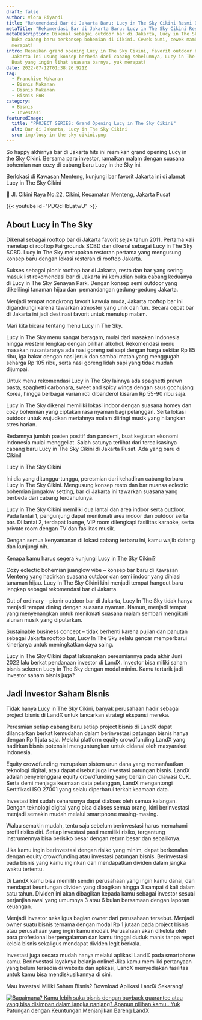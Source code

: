 ```yaml
---
draft: false
author: Vlora Riyandi
title: "Rekomendasi Bar di Jakarta Baru: Lucy in The Sky Cikini Resmi Dibuka"
metaTitle: "Rekomendasi Bar di Jakarta Baru: Lucy in The Sky Cikini Resmi Dibuka"
metaDescription: Dikenal sebagai outdoor bar di Jakarta, Lucy in The Sky resmi
  buka cabang baru berkonsep bohemian di Cikini. Cewek bumi, cewek mamba, yuk
  merapat!
intro: Resmikan grand opening Lucy in The Sky Cikini, favorit outdoor bar di
  Jakarta ini usung konsep berbeda dari cabang sebelumnya, Lucy in The Sky SCBD.
  Buat yang ingin lihat suasana barnya, yuk merapat!
date: 2022-07-12T01:38:26.921Z
tag:
  - Franchise Makanan
  - Bisnis Makanan
  - Bisnis Makanan
  - Bisnis FnB
category:
  - Bisnis
  - Investasi
featuredImage:
  title: "PROJECT SERIES: Grand Opening Lucy in The Sky Cikini"
  alt: Bar di Jakarta, Lucy in The Sky Cikini
  src: img/lucy-in-the-sky-cikini.png
---
```

So happy akhirnya bar di Jakarta hits ini resmikan grand opening Lucy in the Sky Cikini. Bersama para investor, ramaikan malam dengan suasana bohemian nan cozy di cabang baru Lucy in the Sky ini.

Berlokasi di Kawasan Menteng, kunjungi bar favorit Jakarta ini di alamat Lucy in The Sky Cikini 

📍 Jl. Cikini Raya No.22, Cikini, Kecamatan Menteng, Jakarta Pusat

{{< youtube id="PDQcHbLatwU" >}}

## About Lucy in The Sky

Dikenal sebagai rooftop bar di Jakarta favorit sejak tahun 2011. Pertama kali menetap di rooftop Fairgrounds SCBD dan dikenal sebagai Lucy in The Sky SCBD. Lucy in The Sky merupakan restoran pertama yang mengusung konsep baru dengan lokasi restoran di rooftop Jakarta.

Sukses sebagai pionir rooftop bar di Jakarta, resto dan bar yang sering masuk list rekomendasi bar di Jakarta ini kemudian buka cabang keduanya di Lucy in The Sky Senayan Park. Dengan konsep semi outdoor yang dikelilingi tanaman hijau dan  pemandangan gedung-gedung Jakarta.

Menjadi tempat nongkrong favorit kawula muda, Jakarta rooftop bar ini digandrungi karena tawarkan atmosfer yang unik dan fun. Secara cepat bar di Jakarta ini jadi destinasi favorit untuk menutup malam.

Mari kita bicara tentang menu Lucy in The Sky.

Lucy in The Sky menu sangat beragam, mulai dari masakan Indonesia hingga western lengkap dengan pilihan alkohol. Rekomendasi menu masakan nusantaranya ada nasi goreng sei sapi dengan harga sekitar Rp 85 ribu, iga bakar dengan nasi jeruk dan sambal matah yang menggugah seharga Rp 105 ribu, serta nasi goreng lidah sapi yang tidak mudah dijumpai.

Untuk menu rekomendasi Lucy in The Sky lainnya ada spaghetti prawn pasta, spaghetti carbonara, sweet and spicy wings dengan saus gochujang Korea, hingga berbagai varian roti dibanderol kisaran Rp 55-90 ribu saja.

Lucy in The Sky dikenal memiliki lokasi indoor dengan suasana homey dan cozy bohemian yang ciptakan rasa nyaman bagi pelanggan. Serta lokasi outdoor untuk wujudkan meriahnya malam diiringi musik yang hilangkan stres harian.

Redamnya jumlah pasien positif dan pandemi, buat kegiatan ekonomi Indonesia mulai menggeliat. Salah satunya terlihat dari terealisasinya cabang baru Lucy in The Sky Cikini di Jakarta Pusat. Ada yang baru di Cikini!

Lucy in The Sky Cikini

Ini dia yang ditunggu-tunggu, peresmian dari kehadiran cabang terbaru Lucy in The Sky Cikini. Mengusung konsep resto dan bar nuansa eclectic bohemian jungalow setting, bar di Jakarta ini tawarkan suasana yang berbeda dari cabang terdahulunya.

Lucy in The Sky Cikini memiliki dua lantai dan area indoor serta outdoor. Pada lantai 1, pengunjung dapat menikmati area indoor dan outdoor serta bar. Di lantai 2, terdapat lounge, VIP room dilengkapi fasilitas karaoke, serta private room dengan TV dan fasilitas musik.

Dengan semua kenyamanan di lokasi cabang terbaru ini, kamu wajib datang dan kunjungi nih.

Kenapa kamu harus segera kunjungi Lucy in The Sky Cikini?

Cozy eclectic bohemian juanglow vibe – konsep bar baru di Kawasan Menteng yang hadirkan suasana outdoor dan semi indoor yang dihiasi tanaman hijau. Lucy In The Sky Cikini kini menjadi tempat hangout baru lengkap sebagai rekomendasi bar di Jakarta.

Out of ordinary – pionir outdoor bar di Jakarta, Lucy In The Sky tidak hanya menjadi tempat dining dengan suasana nyaman. Namun, menjadi tempat yang menyenangkan untuk menikmati suasana malam sembari mengikuti alunan musik yang diputarkan.

Sustainable business concept – tidak berhenti karena pujian dan panutan sebagai Jakarta rooftop bar, Lucy In The Sky selalu gencar memperbarui kinerjanya untuk meningkatkan daya saing.

Lucy in The Sky Cikini dapat laksanakan peresmiannya pada akhir Juni 2022 lalu berkat pendanaan investor di LandX. Investor bisa miliki saham bisnis sekeren Lucy in The Sky dengan modal minim. Kamu tertarik jadi investor saham bisnis juga?

## Jadi Investor Saham Bisnis

Tidak hanya Lucy in The Sky Cikini, banyak perusahaan hadir sebagai project bisnis di LandX untuk lancarkan strategi ekspansi mereka.

Peresmian setiap cabang baru setiap project bisnis di LandX dapat dilancarkan berkat kemudahan dalam berinvestasi patungan bisnis hanya dengan Rp 1 juta saja. Melalui platform equity crowdfunding LandX yang hadirkan bisnis potensial menguntungkan untuk didanai oleh masyarakat Indonesia.

Equity crowdfunding merupakan sistem urun dana yang memanfaatkan teknologi digital, atau dapat disebut juga investasi patungan bisnis. LandX adalah penyelenggara equity crowdfunding yang berizin dan diawasi OJK. Serta demi menjaga keamaan data pelanggan, LandX mengantongi Sertifikasi ISO 27001 yang selalu diperbarui terkait keamaan data. 

Investasi kini sudah seharusnya dapat diakses oleh semua kalangan. Dengan teknologi digital yang bisa diakses semua orang, kini berinvestasi menjadi semakin mudah melalui smartphone masing-masing. 

Walau semakin mudah, tentu saja sebelum berinvestasi harus memahami profil risiko diri. Setiap investasi pasti memiliki risiko, tergantung instrumennya bisa berisiko besar dengan return besar dan sebaliknya. 

Jika kamu ingin berinvestasi dengan risiko yang minim, dapat berkenalan dengan equity crowdfunding atau investasi patungan bisnis. Berinvestasi pada bisnis yang kamu inginkan dan mendapatkan dividen dalam jangka waktu tertentu. 

Di LandX kamu bisa memilih sendiri perusahaan yang ingin kamu danai, dan mendapat keuntungan dividen yang dibagikan hingga 3 sampai 4 kali dalam satu tahun. Dividen ini akan dibagikan kepada kamu sebagai investor sesuai perjanjian awal yang umumnya 3 atau 6 bulan bersamaan dengan laporan keuangan. 

Menjadi investor sekaligus bagian owner dari perusahaan tersebut. Menjadi owner suatu bisnis ternama dengan modal Rp 1 jutaan pada project bisnis atau perusahaan yang ingin kamu modali. Perusahaan akan dikelola oleh para profesional berpengalaman dan kamu tinggal duduk manis tanpa repot kelola bisnis sekaligus mendapat dividen legit berkala. 

Investasi juga secara mudah hanya melalui aplikasi LandX pada smartphone kamu. Berinvestasi layaknya belanja online! Jika kamu memiliki pertanyaan yang belum tersedia di website dan aplikasi, LandX menyediakan fasilitas untuk kamu bisa mendiskusikannya di sini. 

Mau Investasi Miliki Saham Bisnis? Download Aplikasi LandX Sekarang!

<!--StartFragment-->

[![Bagaimana? Kamu lebih suka bisnis dengan buyback guarantee atau yang bisa disimpan dalam jangka panjang? Apapun pilihan kamu.. Yuk Patungan  dengan Keuntungan Menjanjikan Bareng LandX](https://accountgram-production.sfo2.cdn.digitaloceanspaces.com/landx_ghost/2021/10/Equity-Crowdfunding-di-Indonesia-1--3.png)](https://landx.id/?utm_source=Blog&utm_medium=organic+keyword&utm_campaign=blog&utm_id=Blog)

<!--EndFragment-->